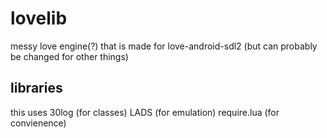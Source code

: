 # lovelib
messy love engine(?) that is made for love-android-sdl2 (but can probably be changed for other things)
## libraries
this uses
30log (for classes)
LADS (for emulation)
require.lua (for convienence)
